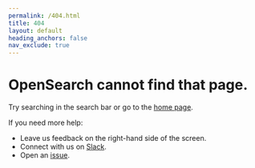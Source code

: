 ```yaml
---
permalink: /404.html
title: 404
layout: default
heading_anchors: false
nav_exclude: true
---
```


# OpenSearch cannot find that page. 

Try searching in the search bar or go to the [home page](https://docs.opensearch.org/latest/).

If you need more help:

* Leave us feedback on the right-hand side of the screen.
* Connect with us on [Slack](https://opensearch.org/slack.html).
* Open an [issue](https://github.com/opensearch-project/documentation-website/issues/new/choose).
